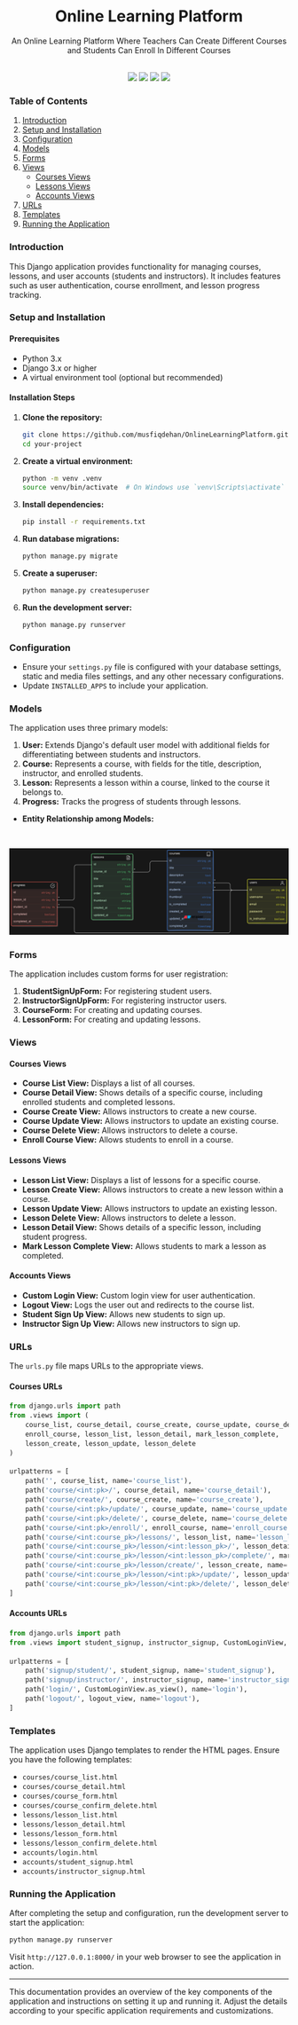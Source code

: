 <div align="center">

<h1>Online Learning Platform</h1>

<p>An Online Learning Platform Where Teachers Can Create Different Courses and Students Can Enroll In Different Courses</p>

<br>

<img src="https://img.shields.io/badge/Python-FFD43B?style=for-the-badge&logo=python&logoColor=blue">
<img src="https://img.shields.io/badge/Django-092E20?style=for-the-badge&logo=django&logoColor=green">
<img src="https://img.shields.io/badge/Sqlite-003B57?style=for-the-badge&logo=sqlite&logoColor=white">
<img src="https://img.shields.io/badge/Bootstrap-563D7C?style=for-the-badge&logo=bootstrap&logoColor=white">

</div>


### Table of Contents
1. [Introduction](#introduction)
2. [Setup and Installation](#setup-and-installation)
3. [Configuration](#configuration)
4. [Models](#models)
5. [Forms](#forms)
6. [Views](#views)
    - [Courses Views](#courses-views)
    - [Lessons Views](#lessons-views)
    - [Accounts Views](#accounts-views)
7. [URLs](#urls)
8. [Templates](#templates)
9. [Running the Application](#running-the-application)

### Introduction
This Django application provides functionality for managing courses, lessons, and user accounts (students and instructors). It includes features such as user authentication, course enrollment, and lesson progress tracking.

### Setup and Installation

#### Prerequisites
- Python 3.x
- Django 3.x or higher
- A virtual environment tool (optional but recommended)

#### Installation Steps
1. **Clone the repository:**
   ```bash
   git clone https://github.com/musfiqdehan/OnlineLearningPlatform.git
   cd your-project
   ```

2. **Create a virtual environment:**
   ```bash
   python -m venv .venv
   source venv/bin/activate  # On Windows use `venv\Scripts\activate`
   ```

3. **Install dependencies:**
   ```bash
   pip install -r requirements.txt
   ```

4. **Run database migrations:**
   ```bash
   python manage.py migrate
   ```

5. **Create a superuser:**
   ```bash
   python manage.py createsuperuser
   ```

6. **Run the development server:**
   ```bash
   python manage.py runserver
   ```

### Configuration
- Ensure your `settings.py` file is configured with your database settings, static and media files settings, and any other necessary configurations.
- Update `INSTALLED_APPS` to include your application.

### Models
The application uses three primary models:

1. **User:** Extends Django's default user model with additional fields for differentiating between students and instructors.
2. **Course:** Represents a course, with fields for the title, description, instructor, and enrolled students.
3. **Lesson:** Represents a lesson within a course, linked to the course it belongs to.
4. **Progress:** Tracks the progress of students through lessons.

- **Entity Relationship among Models:**

<br>

![ER-Diagram](ER-Diagram.png)

### Forms
The application includes custom forms for user registration:

1. **StudentSignUpForm:** For registering student users.
2. **InstructorSignUpForm:** For registering instructor users.
3. **CourseForm:** For creating and updating courses.
4. **LessonForm:** For creating and updating lessons.

### Views

#### Courses Views
- **Course List View:** Displays a list of all courses.
- **Course Detail View:** Shows details of a specific course, including enrolled students and completed lessons.
- **Course Create View:** Allows instructors to create a new course.
- **Course Update View:** Allows instructors to update an existing course.
- **Course Delete View:** Allows instructors to delete a course.
- **Enroll Course View:** Allows students to enroll in a course.

#### Lessons Views
- **Lesson List View:** Displays a list of lessons for a specific course.
- **Lesson Create View:** Allows instructors to create a new lesson within a course.
- **Lesson Update View:** Allows instructors to update an existing lesson.
- **Lesson Delete View:** Allows instructors to delete a lesson.
- **Lesson Detail View:** Shows details of a specific lesson, including student progress.
- **Mark Lesson Complete View:** Allows students to mark a lesson as completed.

#### Accounts Views
- **Custom Login View:** Custom login view for user authentication.
- **Logout View:** Logs the user out and redirects to the course list.
- **Student Sign Up View:** Allows new students to sign up.
- **Instructor Sign Up View:** Allows new instructors to sign up.

### URLs
The `urls.py` file maps URLs to the appropriate views.

#### Courses URLs
```python
from django.urls import path
from .views import (
    course_list, course_detail, course_create, course_update, course_delete,
    enroll_course, lesson_list, lesson_detail, mark_lesson_complete,
    lesson_create, lesson_update, lesson_delete
)

urlpatterns = [
    path('', course_list, name='course_list'),
    path('course/<int:pk>/', course_detail, name='course_detail'),
    path('course/create/', course_create, name='course_create'),
    path('course/<int:pk>/update/', course_update, name='course_update'),
    path('course/<int:pk>/delete/', course_delete, name='course_delete'),
    path('course/<int:pk>/enroll/', enroll_course, name='enroll_course'),
    path('course/<int:course_pk>/lessons/', lesson_list, name='lesson_list'),
    path('course/<int:course_pk>/lesson/<int:lesson_pk>/', lesson_detail, name='lesson_detail'),
    path('course/<int:course_pk>/lesson/<int:lesson_pk>/complete/', mark_lesson_complete, name='mark_lesson_complete'),
    path('course/<int:course_pk>/lesson/create/', lesson_create, name='lesson_create'),
    path('course/<int:course_pk>/lesson/<int:pk>/update/', lesson_update, name='lesson_update'),
    path('course/<int:course_pk>/lesson/<int:pk>/delete/', lesson_delete, name='lesson_delete'),
]
```

#### Accounts URLs
```python
from django.urls import path
from .views import student_signup, instructor_signup, CustomLoginView, logout_view

urlpatterns = [
    path('signup/student/', student_signup, name='student_signup'),
    path('signup/instructor/', instructor_signup, name='instructor_signup'),
    path('login/', CustomLoginView.as_view(), name='login'),
    path('logout/', logout_view, name='logout'),
]
```

### Templates
The application uses Django templates to render the HTML pages. Ensure you have the following templates:

- `courses/course_list.html`
- `courses/course_detail.html`
- `courses/course_form.html`
- `courses/course_confirm_delete.html`
- `lessons/lesson_list.html`
- `lessons/lesson_detail.html`
- `lessons/lesson_form.html`
- `lessons/lesson_confirm_delete.html`
- `accounts/login.html`
- `accounts/student_signup.html`
- `accounts/instructor_signup.html`

### Running the Application
After completing the setup and configuration, run the development server to start the application:

```bash
python manage.py runserver
```

Visit `http://127.0.0.1:8000/` in your web browser to see the application in action.

---

This documentation provides an overview of the key components of the application and instructions on setting it up and running it. Adjust the details according to your specific application requirements and customizations.